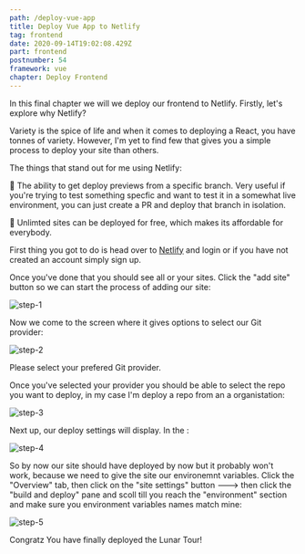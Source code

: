 ```yaml
---
path: /deploy-vue-app
title: Deploy Vue App to Netlify
tag: frontend
date: 2020-09-14T19:02:08.429Z
part: frontend
postnumber: 54
framework: vue
chapter: Deploy Frontend
---
```


In this final chapter we will we deploy our frontend to Netlify. Firstly, let's explore why Netlify?

Variety is the spice of life and when it comes to deploying a React, you have tonnes of variety. However, I'm yet to find few that gives you a simple process to deploy your site than others.

The things that stand out for me using Netlify:

🦚 The ability to get deploy previews from a specific branch. Very useful if you're trying to test something specfic and want to test it in a somewhat live environment, you can just create a PR and deploy that branch in isolation.

🦚 Unlimted sites can be deployed for free, which makes its affordable for everybody.

First thing you got to do is head over to [Netlify](https://netlify.com/) and login or if you have not created an account simply sign up.

Once you've done that you should see all or your sites. Click the "add site" button so we can start the process of adding our site:

![step-1](/uploads/net_r_1.png)

Now we come to the screen where it gives options to select our Git provider:

![step-2](/uploads/net_r_2.png)

Please select your prefered Git provider.

Once you've selected your provider you should be able to select the repo you want to deploy, in my case I'm deploy a repo from an a organistation:

![step-3](/uploads/net_v_1.png)

Next up, our deploy settings will display. In the :

![step-4](/uploads/net_v_2.png)

So by now our site should have deployed by now but it probably won't work, because we need to give the site our environemnt variables. Click the "Overview" tab, then click on the "site settings" button ---> then click the "build and deploy" pane and scoll till you reach the "environment" section and make sure you environment variables names match mine:

![step-5](/uploads/net_v_2.png)

Congratz You have finally deployed the Lunar Tour!
